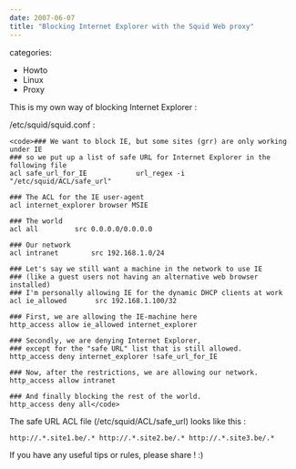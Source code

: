 ```yaml
---
date: 2007-06-07
title: "Blocking Internet Explorer with the Squid Web proxy"
---
```








categories:
- Howto
- Linux
- Proxy


This is my own way of blocking Internet Explorer :

/etc/squid/squid.conf :


    
    <code>### We want to block IE, but some sites (grr) are only working under IE
    ### so we put up a list of safe URL for Internet Explorer in the following file
    acl safe_url_for_IE            url_regex -i            "/etc/squid/ACL/safe_url"
    
    ### The ACL for the IE user-agent
    acl internet_explorer browser MSIE
    
    ### The world
    acl all         src 0.0.0.0/0.0.0.0
    
    ### Our network
    acl intranet        src 192.168.1.0/24
    
    ### Let's say we still want a machine in the network to use IE 
    ### (like a guest users not having an alternative web browser installed)
    ### I'm personally allowing IE for the dynamic DHCP clients at work
    acl ie_allowed       src 192.168.1.100/32
    
    ### First, we are allowing the IE-machine here
    http_access allow ie_allowed internet_explorer
    
    ### Secondly, we are denying Internet Explorer, 
    ### except for the "safe URL" list that is still allowed.
    http_access deny internet_explorer !safe_url_for_IE
    
    ### Now, after the restrictions, we are allowing our network.
    http_access allow intranet
    
    ### And finally blocking the rest of the world.
    http_access deny all</code>



The safe URL ACL file (/etc/squid/ACL/safe_url) looks like this :

`http://.*.site1.be/.*
http://.*.site2.be/.*
http://.*.site3.be/.*`

If you have any useful tips or rules, please share ! :)
